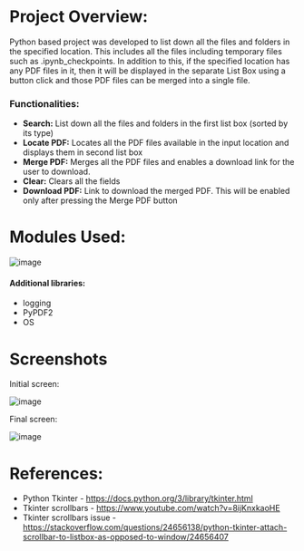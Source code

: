 # **Project Overview:**
  Python based project was developed to list down all the files and folders in the specified location. This includes all the files including temporary files such as .ipynb_checkpoints. In addition to this, if the specified location has any PDF files in it, then it will be displayed in the separate List Box using a button click and those PDF files can be merged into a single file.
### **Functionalities:**
 - **Search:** List down all the files and folders in the first list box (sorted by its type)
 - **Locate PDF:** Locates all the PDF files available in the input location and displays them in second list box
 - **Merge PDF:** Merges all the PDF files and enables a download link for the user to download.
 - **Clear:** Clears all the fields
 - **Download PDF:** Link to download the merged PDF. This will be enabled only after pressing the Merge PDF button

# **Modules Used:**
![image](https://user-images.githubusercontent.com/90926526/151657751-84b5fef2-6145-42e9-a691-36c34263754d.png)

#### Additional libraries:
  - logging
  - PyPDF2
  - OS

# **Screenshots**
Initial screen:

![image](https://user-images.githubusercontent.com/90926526/151657110-4f83489a-ea3f-4d6a-92e9-65c8a32e6a10.png)

Final screen:

![image](https://user-images.githubusercontent.com/90926526/151657545-993c2867-15bb-4331-9ab0-b8e97b0cc862.png)

# **References:**
- Python Tkinter - https://docs.python.org/3/library/tkinter.html
- Tkinter scrollbars - https://www.youtube.com/watch?v=8ijKnxkaoHE
- Tkinter scrollbars issue - https://stackoverflow.com/questions/24656138/python-tkinter-attach-scrollbar-to-listbox-as-opposed-to-window/24656407
